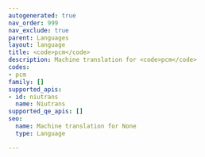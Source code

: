```yaml
---
autogenerated: true
nav_order: 999
nav_exclude: true
parent: Languages
layout: language
title: <code>pcm</code>
description: Machine translation for <code>pcm</code>
codes:
- pcm
family: []
supported_apis:
- id: niutrans
  name: Niutrans
supported_qe_apis: []
seo:
  name: Machine translation for None
  type: Language

---
```



